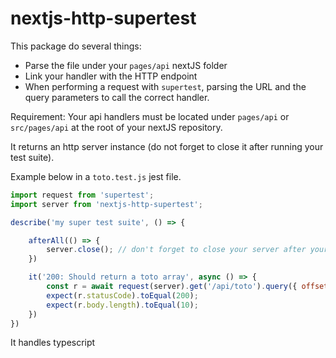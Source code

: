 # nextjs-http-supertest

This package do several things:
* Parse the file under your `pages/api` nextJS folder
* Link your handler with the HTTP endpoint
* When performing a request with `supertest`, parsing the URL and the query parameters to call the correct handler.

Requirement: Your api handlers must be located under `pages/api` or `src/pages/api` at the root of your nextJS repository.

It returns an http server instance (do not forget to close it after running your test suite).

Example below in a `toto.test.js` jest file.

```javascript
import request from 'supertest';
import server from 'nextjs-http-supertest';

describe('my super test suite', () => {

    afterAll(() => {
        server.close(); // don't forget to close your server after your tests
    })

    it('200: Should return a toto array', async () => {
        const r = await request(server).get('/api/toto').query({ offset: 0, limit: 10 });
        expect(r.statusCode).toEqual(200);
        expect(r.body.length).toEqual(10);
    })
})
```

It handles typescript
